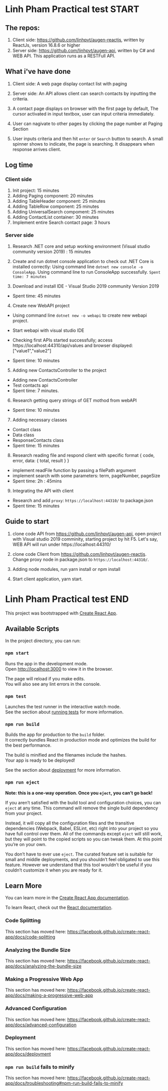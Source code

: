 # Linh Pham Practical test START

## The repos:
 1. Client side: https://github.com/linhpvt/augen-reactjs, written by ReactJs, version 16.8.6 or higher
 2. Server side: https://github.com/linhpvt/augen-api, written by C# and WEB API. This application runs as a RESTFull API.

## What i've have done
1. Client side: A web page display contact list with paging
2. Server side: An API allows client can search contacts by inputting the criteria.

3. A contact page displays on browser with the first page by default, The cursor activated in input textbox, user can input criteria immediately.

4. User can nagivate to other pages by clicking the page number at Paging Section

5. User inputs criteria and then hit `enter` or `Search` button to search. A small spinner shows to indicate, the page is searching. It disappears when response arrives client.


## Log time
### Client side
1. Init project: 15 minutes
2. Adding Paging component: 20 minutes
3. Adding TableHeader component: 25 minutes
4. Adding TableRow component: 25 minutes
5. Adding UniversalSearch compoment: 25 minutes
6. Adding ContactList container: 30 minutes
7. Implement entire Search contact page: 3 hours

### Server side
1. Research .NET core and setup working environment (Visual studio community version 2019) : 15 minutes

2. Create and run dotnet console application to check out .NET Core is installed correctly:
 Using command line `dotnet new console -o ConsoleApp`.
 Using command line to run ConsoleApp successfully.
 `Spent time: 7 minutes`

3. Download and install IDE - Visual Studio 2019 community Version 2019
- Spent time: 45 minutes

4. Create new WebAPI project
- Using command line `dotnet new -o webapi` to create new webapi project.
- Start webapi with visual studio IDE
- Checking first APIs started successfully; access https://localhost:44310/api/values and browser displayed: ["value1","value2"]

- Spent time: 10 minutes

5. Adding new ContactsController to the project
 - Adding new ContactsController
 - Test contacts api
 - Spent time: 7 minutes.
 
6. Research getting query strings of GET mothod from webAPI
 - Spent time: 10 minutes

7. Adding necessary classes
 - Contact class
 - Data class
 - ResponseContacts class
 - Spent time: 15 minutes

8. Research reading file and respond client with specific format { code, error, data: { total, result } }

 - implement readFile function by passing a filePath argument
 - implement search with some parameters: term, pageNumber, pageSize
 - Spent time: 2h : 45mins

9. Integrating the API with client
 - Research and add `proxy`: `https://localhost:44310/` to package.json
 - Spent time: 15 minutes

## Guide to start
1. clone code API from https://github.com/linhpvt/augen-api, open project with Visual studio 2019 comminity, starting project by hit F5.
Let's say, WEB API will run under https://localhost:44310/

2. clone code Client from https://github.com/linhpvt/augen-reactjs. Change proxy node in package.json to `https://localhost:44310/`.

3. Adding node modules, run yarn install or npm install

4. Start client application, yarn start.

# Linh Pham Practical test END


This project was bootstrapped with [Create React App](https://github.com/facebook/create-react-app).

## Available Scripts

In the project directory, you can run:

### `npm start`

Runs the app in the development mode.<br>
Open [http://localhost:3000](http://localhost:3000) to view it in the browser.

The page will reload if you make edits.<br>
You will also see any lint errors in the console.

### `npm test`

Launches the test runner in the interactive watch mode.<br>
See the section about [running tests](https://facebook.github.io/create-react-app/docs/running-tests) for more information.

### `npm run build`

Builds the app for production to the `build` folder.<br>
It correctly bundles React in production mode and optimizes the build for the best performance.

The build is minified and the filenames include the hashes.<br>
Your app is ready to be deployed!

See the section about [deployment](https://facebook.github.io/create-react-app/docs/deployment) for more information.

### `npm run eject`

**Note: this is a one-way operation. Once you `eject`, you can’t go back!**

If you aren’t satisfied with the build tool and configuration choices, you can `eject` at any time. This command will remove the single build dependency from your project.

Instead, it will copy all the configuration files and the transitive dependencies (Webpack, Babel, ESLint, etc) right into your project so you have full control over them. All of the commands except `eject` will still work, but they will point to the copied scripts so you can tweak them. At this point you’re on your own.

You don’t have to ever use `eject`. The curated feature set is suitable for small and middle deployments, and you shouldn’t feel obligated to use this feature. However we understand that this tool wouldn’t be useful if you couldn’t customize it when you are ready for it.

## Learn More

You can learn more in the [Create React App documentation](https://facebook.github.io/create-react-app/docs/getting-started).

To learn React, check out the [React documentation](https://reactjs.org/).

### Code Splitting

This section has moved here: https://facebook.github.io/create-react-app/docs/code-splitting

### Analyzing the Bundle Size

This section has moved here: https://facebook.github.io/create-react-app/docs/analyzing-the-bundle-size

### Making a Progressive Web App

This section has moved here: https://facebook.github.io/create-react-app/docs/making-a-progressive-web-app

### Advanced Configuration

This section has moved here: https://facebook.github.io/create-react-app/docs/advanced-configuration

### Deployment

This section has moved here: https://facebook.github.io/create-react-app/docs/deployment

### `npm run build` fails to minify

This section has moved here: https://facebook.github.io/create-react-app/docs/troubleshooting#npm-run-build-fails-to-minify
